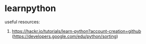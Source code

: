 # learnpython

useful resources:
1. https://hackr.io/tutorials/learn-python?account-creation=github 
(https://developers.google.com/edu/python/sorting) 

